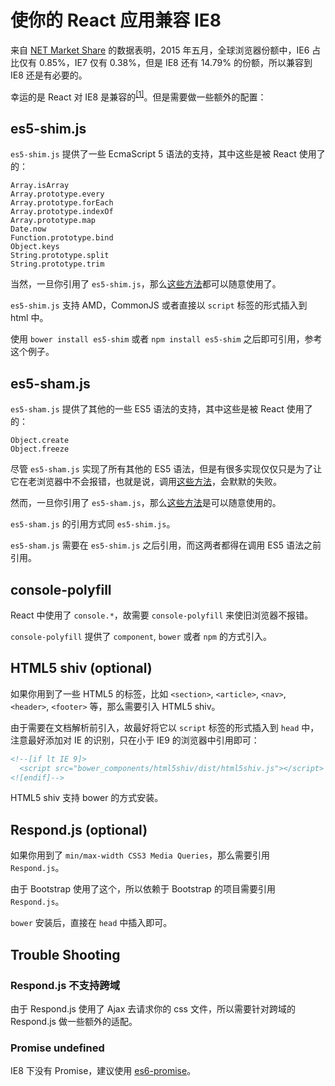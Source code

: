 使你的 React 应用兼容 IE8
===

来自 [NET Market Share](http://marketshare.hitslink.com/browser-market-share.aspx?qprid=2&qpcustomd=0&qpsp=196&qpnp=1&qptimeframe=M) 的数据表明，2015 年五月，全球浏览器份额中，IE6 占比仅有 0.85%，IE7 仅有 0.38%，但是 IE8 还有 14.79% 的份额，所以兼容到 IE8 还是有必要的。

幸运的是 React 对 IE8 是兼容的<sup>[[1]](https://facebook.github.io/react/docs/working-with-the-browser.html#browser-support-and-polyfills)</sup>。但是需要做一些额外的配置：

## es5-shim.js

`es5-shim.js` 提供了一些 EcmaScript 5 语法的支持，其中这些是被 React 使用了的：

```
Array.isArray
Array.prototype.every
Array.prototype.forEach
Array.prototype.indexOf
Array.prototype.map
Date.now
Function.prototype.bind
Object.keys
String.prototype.split
String.prototype.trim
```

当然，一旦你引用了 `es5-shim.js`，那么[这些方法](https://github.com/es-shims/es5-shim#shims)都可以随意使用了。

`es5-shim.js` 支持 AMD，CommonJS 或者直接以 `script` 标签的形式插入到 html 中。

使用 `bower install es5-shim` 或者 `npm install es5-shim` 之后即可引用，参考这个例子。

## es5-sham.js

`es5-sham.js` 提供了其他的一些 ES5 语法的支持，其中这些是被 React 使用了的：

```
Object.create
Object.freeze
```

尽管 `es5-sham.js` 实现了所有其他的 ES5 语法，但是有很多实现仅仅只是为了让它在老浏览器中不会报错，也就是说，调用[这些方法](https://github.com/es-shims/es5-shim#may-fail)，会默默的失败。

然而，一旦你引用了 `es5-sham.js`，那么[这些方法](https://github.com/es-shims/es5-shim#shams)是可以随意使用的。

`es5-sham.js` 的引用方式同 `es5-shim.js`。

`es5-sham.js` 需要在 `es5-shim.js` 之后引用，而这两者都得在调用 ES5 语法之前引用。

## console-polyfill

React 中使用了 `console.*`，故需要 `console-polyfill` 来使旧浏览器不报错。

`console-polyfill` 提供了 `component`, `bower` 或者 `npm` 的方式引入。

## HTML5 shiv (optional)

如果你用到了一些 HTML5 的标签，比如 `<section>`, `<article>`, `<nav>`, `<header>`, `<footer>` 等，那么需要引入 HTML5 shiv。

由于需要在文档解析前引入，故最好将它以 `script` 标签的形式插入到 `head` 中，注意最好添加对 IE 的识别，只在小于 IE9 的浏览器中引用即可：

```html
<!--[if lt IE 9]>
  <script src="bower_components/html5shiv/dist/html5shiv.js"></script>
<![endif]-->
```

HTML5 shiv 支持 bower 的方式安装。

## Respond.js (optional)

如果你用到了 `min/max-width CSS3 Media Queries`，那么需要引用 `Respond.js`。

由于 Bootstrap 使用了这个，所以依赖于 Bootstrap 的项目需要引用 `Respond.js`。

`bower` 安装后，直接在 `head` 中插入即可。

## Trouble Shooting

### Respond.js 不支持跨域

由于 Respond.js 使用了 Ajax 去请求你的 css 文件，所以需要针对跨域的 Respond.js 做一些额外的适配。

### Promise undefined

IE8 下没有 Promise，建议使用 [es6-promise](https://github.com/jakearchibald/es6-promise)。
